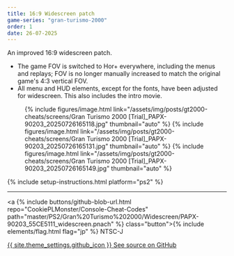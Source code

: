 ```yaml
---
title: 16:9 Widescreen patch
game-series: "gran-turismo-2000"
order: 1
date: 26-07-2025
---
```


An improved 16:9 widescreen patch.
* The game FOV is switched to Hor+ everywhere, including the menus and replays; FOV is no longer manually increased to match the original game's 4:3 vertical FOV.
* All menu and HUD elements, except for the fonts, have been adjusted for widescreen. This also includes the intro movie.

<figure class="media-container small">
{% include figures/image.html link="/assets/img/posts/gt2000-cheats/screens/Gran Turismo 2000 [Trial]_PAPX-90203_20250726165118.jpg" thumbnail="auto" %}
{% include figures/image.html link="/assets/img/posts/gt2000-cheats/screens/Gran Turismo 2000 [Trial]_PAPX-90203_20250726165131.jpg" thumbnail="auto" %}
{% include figures/image.html link="/assets/img/posts/gt2000-cheats/screens/Gran Turismo 2000 [Trial]_PAPX-90203_20250726165149.jpg" thumbnail="auto" %}
</figure>

{% include setup-instructions.html platform="ps2" %}

***

<a {% include buttons/github-blob-url.html repo="CookiePLMonster/Console-Cheat-Codes" path="master/PS2/Gran%20Turismo%202000/Widescreen/PAPX-90203_55CE5111_widescreen.pnach" %} class="button">{% include elements/flag.html flag="jp" %} NTSC-J</a>

<a href="https://github.com/CookiePLMonster/Console-Cheat-Codes/tree/master/PS2/Gran%20Turismo%202000/Widescreen" class="button github" target="_blank">{{ site.theme_settings.github_icon }} See source on GitHub</a>
